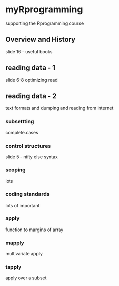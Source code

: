 # myRprogramming

supporting the Rprogramming course

## Overview and History

slide 16 - useful books

## reading data - 1

slide 6-8  optimizing read

## reading data - 2

text formats and dumping and reading from internet

### subsettting

complete.cases

### control structures

slide 5 - nifty else syntax

### scoping

lots

### coding standards

lots of important

### apply

function to margins of array

### mapply

multivariate apply

### tapply

apply over a subset





